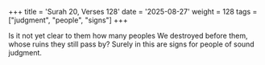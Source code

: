 +++
title = 'Surah 20, Verses 128'
date = '2025-08-27'
weight = 128
tags = ["judgment", "people", "signs"]
+++

Is it not yet clear to them how many peoples We destroyed before them, whose ruins they still pass by? Surely in this are signs for people of sound judgment.